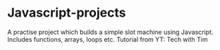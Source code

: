 # Javascript-projects
A practise project which builds a simple slot machine using Javascript. Includes functions, arrays, loops etc. Tutorial from YT: Tech with Tim
